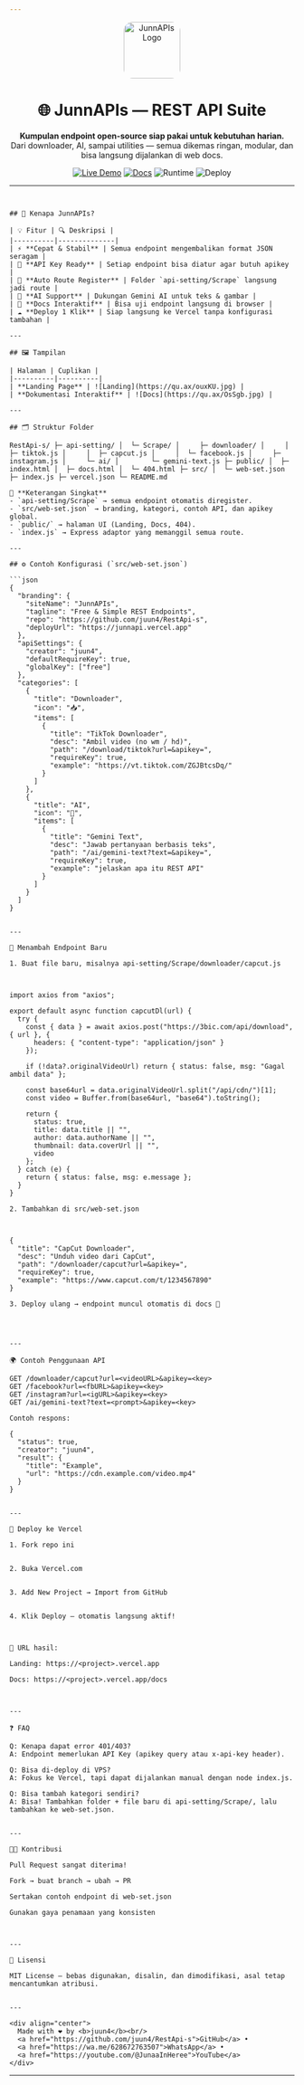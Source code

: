 ```yaml
---
```
<div align="center">

<img src="https://cdn.yupra.my.id/yp/rpvaywxy.jpg" width="100" style="border-radius: 16px;" alt="JunnAPIs Logo" />

# 🌐 JunnAPIs — REST API Suite  
**Kumpulan endpoint open-source siap pakai untuk kebutuhan harian.**  
Dari downloader, AI, sampai utilities — semua dikemas ringan, modular, dan bisa langsung dijalankan di web docs.

[![Live Demo](https://img.shields.io/badge/🌍_Live_Demo-junnapi.vercel.app-3b82f6?style=for-the-badge)](https://junnapi.vercel.app)
[![Docs](https://img.shields.io/badge/📖_Docs-Interactive-16a34a?style=for-the-badge)](https://junnapi.vercel.app/docs)
![Runtime](https://img.shields.io/badge/Node.js-18%2B-18181b?style=for-the-badge&logo=node.js)
![Deploy](https://img.shields.io/badge/Vercel-Auto_Deploy-000000?style=for-the-badge&logo=vercel)

</div>

---
```


## 🚀 Kenapa JunnAPIs?

| 💡 Fitur | 🔍 Deskripsi |
|----------|--------------|
| ⚡ **Cepat & Stabil** | Semua endpoint mengembalikan format JSON seragam |
| 🔐 **API Key Ready** | Setiap endpoint bisa diatur agar butuh apikey |
| 🧩 **Auto Route Register** | Folder `api-setting/Scrape` langsung jadi route |
| 🧠 **AI Support** | Dukungan Gemini AI untuk teks & gambar |
| 📘 **Docs Interaktif** | Bisa uji endpoint langsung di browser |
| ☁️ **Deploy 1 Klik** | Siap langsung ke Vercel tanpa konfigurasi tambahan |

---

## 🖼️ Tampilan

| Halaman | Cuplikan |
|----------|----------|
| **Landing Page** | ![Landing](https://qu.ax/ouxKU.jpg) |
| **Dokumentasi Interaktif** | ![Docs](https://qu.ax/OsSgb.jpg) |

---

## 🗂️ Struktur Folder

RestApi-s/ ├─ api-setting/ │  └─ Scrape/ │     ├─ downloader/ │     │  ├─ tiktok.js │     │  ├─ capcut.js │     │  └─ facebook.js │     ├─ instagram.js │     └─ ai/ │        └─ gemini-text.js ├─ public/ │  ├─ index.html │  ├─ docs.html │  └─ 404.html ├─ src/ │  └─ web-set.json ├─ index.js ├─ vercel.json └─ README.md

📂 **Keterangan Singkat**
- `api-setting/Scrape` → semua endpoint otomatis diregister.  
- `src/web-set.json` → branding, kategori, contoh API, dan apikey global.  
- `public/` → halaman UI (Landing, Docs, 404).  
- `index.js` → Express adaptor yang memanggil semua route.  

---

## ⚙️ Contoh Konfigurasi (`src/web-set.json`)

```json
{
  "branding": {
    "siteName": "JunnAPIs",
    "tagline": "Free & Simple REST Endpoints",
    "repo": "https://github.com/juun4/RestApi-s",
    "deployUrl": "https://junnapi.vercel.app"
  },
  "apiSettings": {
    "creator": "juun4",
    "defaultRequireKey": true,
    "globalKey": ["free"]
  },
  "categories": [
    {
      "title": "Downloader",
      "icon": "📥",
      "items": [
        {
          "title": "TikTok Downloader",
          "desc": "Ambil video (no wm / hd)",
          "path": "/download/tiktok?url=&apikey=",
          "requireKey": true,
          "example": "https://vt.tiktok.com/ZGJBtcsDq/"
        }
      ]
    },
    {
      "title": "AI",
      "icon": "🤖",
      "items": [
        {
          "title": "Gemini Text",
          "desc": "Jawab pertanyaan berbasis teks",
          "path": "/ai/gemini-text?text=&apikey=",
          "requireKey": true,
          "example": "jelaskan apa itu REST API"
        }
      ]
    }
  ]
}


---

🧠 Menambah Endpoint Baru

1. Buat file baru, misalnya api-setting/Scrape/downloader/capcut.js



import axios from "axios";

export default async function capcutDl(url) {
  try {
    const { data } = await axios.post("https://3bic.com/api/download", { url }, {
      headers: { "content-type": "application/json" }
    });

    if (!data?.originalVideoUrl) return { status: false, msg: "Gagal ambil data" };

    const base64url = data.originalVideoUrl.split("/api/cdn/")[1];
    const video = Buffer.from(base64url, "base64").toString();

    return {
      status: true,
      title: data.title || "",
      author: data.authorName || "",
      thumbnail: data.coverUrl || "",
      video
    };
  } catch (e) {
    return { status: false, msg: e.message };
  }
}

2. Tambahkan di src/web-set.json



{
  "title": "CapCut Downloader",
  "desc": "Unduh video dari CapCut",
  "path": "/downloader/capcut?url=&apikey=",
  "requireKey": true,
  "example": "https://www.capcut.com/t/1234567890"
}

3. Deploy ulang → endpoint muncul otomatis di docs 🎉




---

🌍 Contoh Penggunaan API

GET /downloader/capcut?url=<videoURL>&apikey=<key>
GET /facebook?url=<fbURL>&apikey=<key>
GET /instagram?url=<igURL>&apikey=<key>
GET /ai/gemini-text?text=<prompt>&apikey=<key>

Contoh respons:

{
  "status": true,
  "creator": "juun4",
  "result": {
    "title": "Example",
    "url": "https://cdn.example.com/video.mp4"
  }
}


---

💾 Deploy ke Vercel

1. Fork repo ini


2. Buka Vercel.com


3. Add New Project → Import from GitHub


4. Klik Deploy — otomatis langsung aktif!



📎 URL hasil:

Landing: https://<project>.vercel.app

Docs: https://<project>.vercel.app/docs



---

❓ FAQ

Q: Kenapa dapat error 401/403?
A: Endpoint memerlukan API Key (apikey query atau x-api-key header).

Q: Bisa di-deploy di VPS?
A: Fokus ke Vercel, tapi dapat dijalankan manual dengan node index.js.

Q: Bisa tambah kategori sendiri?
A: Bisa! Tambahkan folder + file baru di api-setting/Scrape/, lalu tambahkan ke web-set.json.


---

🧑‍💻 Kontribusi

Pull Request sangat diterima!

Fork → buat branch → ubah → PR

Sertakan contoh endpoint di web-set.json

Gunakan gaya penamaan yang konsisten



---

📜 Lisensi

MIT License — bebas digunakan, disalin, dan dimodifikasi, asal tetap mencantumkan atribusi.


---

<div align="center">
  Made with ❤️ by <b>juun4</b><br/>
  <a href="https://github.com/juun4/RestApi-s">GitHub</a> •
  <a href="https://wa.me/628672763507">WhatsApp</a> •
  <a href="https://youtube.com/@JunaaInHeree">YouTube</a>
</div>
```
---
